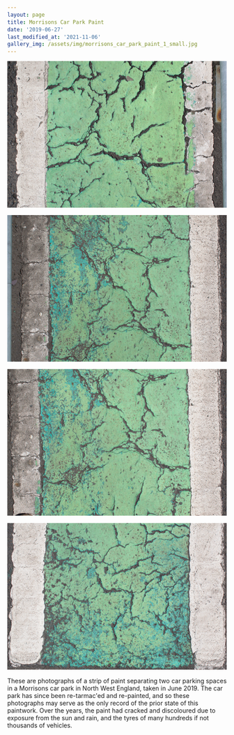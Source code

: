 ```yaml
---
layout: page
title: Morrisons Car Park Paint
date: '2019-06-27'
last_modified_at: '2021-11-06'
gallery_img: /assets/img/morrisons_car_park_paint_1_small.jpg
---
```


[![](/assets/img/morrisons_car_park_paint_1_small.jpg)](/assets/img/morrisons_car_park_paint_1.jpg)

[![](/assets/img/morrisons_car_park_paint_2_small.jpg)](/assets/img/morrisons_car_park_paint_2.jpg)

[![](/assets/img/morrisons_car_park_paint_3_small.jpg)](/assets/img/morrisons_car_park_paint_3.jpg)

[![](/assets/img/morrisons_car_park_paint_4_small.jpg)](/assets/img/morrisons_car_park_paint_4.jpg)

These are photographs of a strip of paint separating two car parking spaces in a Morrisons car park in North West England, taken in June 2019. The car park has since been re-tarmac'ed and re-painted, and so these photographs may serve as the only record of the prior state of this paintwork. Over the years, the paint had cracked and discoloured due to exposure from the sun and rain, and the tyres of many hundreds if not thousands of vehicles.
